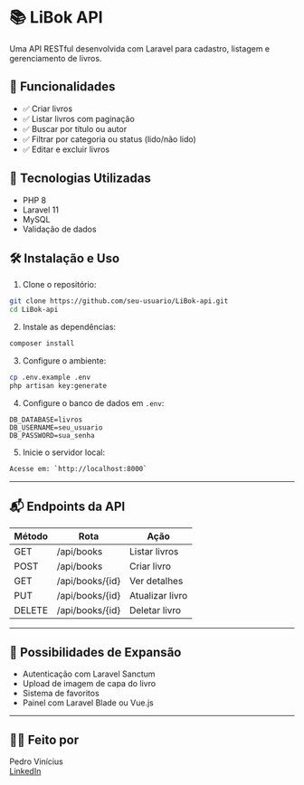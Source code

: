 # 📚 LiBok API

Uma API RESTful desenvolvida com Laravel para cadastro, listagem e gerenciamento de livros.
## 🚀 Funcionalidades

- ✅ Criar livros
- ✅ Listar livros com paginação
- ✅ Buscar por título ou autor
- ✅ Filtrar por categoria ou status (lido/não lido)
- ✅ Editar e excluir livros

## 🧪 Tecnologias Utilizadas

- PHP 8
- Laravel 11
- MySQL
- Validação de dados

## 🛠️ Instalação e Uso

1. Clone o repositório:

```bash
git clone https://github.com/seu-usuario/LiBok-api.git
cd LiBok-api
```

2. Instale as dependências:

```bash
composer install
```

3. Configure o ambiente:

```bash
cp .env.example .env
php artisan key:generate
```

4. Configure o banco de dados em `.env`:

```env
DB_DATABASE=livros
DB_USERNAME=seu_usuario
DB_PASSWORD=sua_senha
```

5. Inicie o servidor local:

```bash
Acesse em: `http://localhost:8000`

```



---

## 📬 Endpoints da API

| Método | Rota           | Ação             |
|--------|----------------|------------------|
| GET    | /api/books     | Listar livros    |
| POST   | /api/books     | Criar livro      |
| GET    | /api/books/{id}| Ver detalhes     |
| PUT    | /api/books/{id}| Atualizar livro  |
| DELETE | /api/books/{id}| Deletar livro    |

---

## 🧠 Possibilidades de Expansão

- Autenticação com Laravel Sanctum
- Upload de imagem de capa do livro
- Sistema de favoritos
- Painel com Laravel Blade ou Vue.js

---

## 👨‍🎓 Feito por

Pedro Vinícius  
 [LinkedIn](https://www.linkedin.com/in/pedro-vinícius-4292a41b7)  

